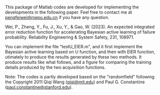 This package of Matlab codes are developed for implementing the developments in the following paper. Feel free to contact me at pengfeiwei@nwpu.edu.cn if you have any question.

Wei, P., Zheng, Y., Fu, J., Xu, Y., & Gao, W. (2023). An expected integrated error reduction function for accelerating Bayesian active learning of failure probability. Reliability Engineering & System Safety, 231, 108971.

You can implement the file "testU_EIER.m", and it first implement the Bayesian active learning based on U function, and then with EIER function, utimately to produce the results generated by these two methods. It produce results like what follows, and a figure for comparing the training details produced by the two acquisition functions.




Note: The codes is partly developed based on the "randomfield" following the Copyright 2011 Qiqi Wang (qiqi@mit.edu) and Paul G. Constantine (paul.constantine@stanford.edu).
